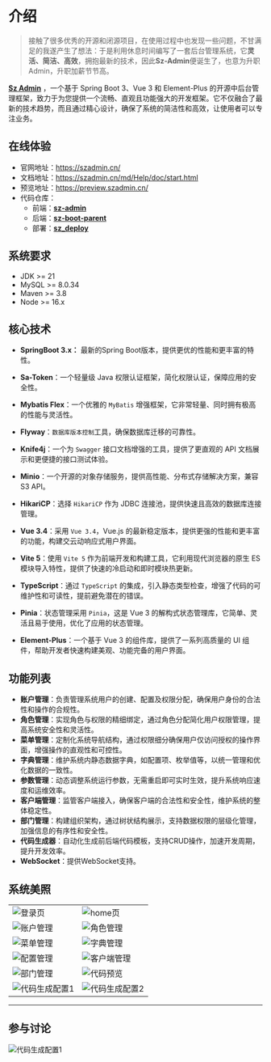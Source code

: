 # 介绍

> 接触了很多优秀的开源和闭源项目，在使用过程中也发现一些问题，不甘满足的我遂产生了想法：于是利用休息时间编写了一套后台管理系统，它**灵活、简洁、高效**，拥抱最新的技术，因此**Sz-Admin**便诞生了，也意为升职Admin，升职加薪节节高。

**[Sz Admin](https://szadmin.cn/)** ，一个基于 Spring Boot 3、Vue 3 和 Element-Plus 的开源中后台管理框架，致力于为您提供一个流畅、直观且功能强大的开发框架。它不仅融合了最新的技术趋势，而且通过精心设计，确保了系统的简洁性和高效，让使用者可以专注业务。

## 在线体验

- 官网地址：https://szadmin.cn/
- 文档地址：https://szadmin.cn/md/Help/doc/start.html
- 预览地址：https://preview.szadmin.cn/
- 代码仓库：
    - 前端：**[sz-admin](https://github.com/feiyuchuixue/sz-admin.git)**
    - 后端：**[sz-boot-parent](https://github.com/feiyuchuixue/sz-boot-parent.git)**
    - 部署：**[sz_deploy](https://github.com/feiyuchuixue/sz_deploy.git)**

## 系统要求

- JDK >= 21
- MySQL >= 8.0.34
- Maven >= 3.8
- Node >= 16.x

## 核心技术

- **SpringBoot 3.x：** 最新的Spring Boot版本，提供更优的性能和更丰富的特性。
- **Sa-Token**：一个轻量级 Java 权限认证框架，简化权限认证，保障应用的安全性。
- **Mybatis Flex**：一个优雅的 `MyBatis` 增强框架，它非常轻量、同时拥有极高的性能与灵活性。
- **Flyway**：`数据库版本控制`工具，确保数据库迁移的可靠性。
- **Knife4j**：一个为 `Swagger` 接口文档增强的工具，提供了更直观的 API 文档展示和更便捷的接口测试体验。
- **Minio**：一个开源的对象存储服务，提供高性能、分布式存储解决方案，兼容 S3 API。
- **HikariCP**：选择 `HikariCP` 作为 JDBC 连接池，提供快速且高效的数据库连接管理。

- **Vue 3.4**：采用 `Vue 3.4`，Vue.js 的最新稳定版本，提供更强的性能和更丰富的功能，构建交云动响应式用户界面。
- **Vite 5**：使用 `Vite 5` 作为前端开发和构建工具，它利用现代浏览器的原生 ES 模块导入特性，提供了快速的冷启动和即时模块热更新。
- **TypeScript**：通过 `TypeScript` 的集成，引入静态类型检查，增强了代码的可维护性和可读性，提前避免潜在的错误。
- **Pinia**：状态管理采用 `Pinia`，这是 Vue 3 的解构式状态管理库，它简单、灵活且易于使用，优化了应用的状态管理。
- **Element-Plus**：一个基于 Vue 3 的组件库，提供了一系列高质量的 UI 组件，帮助开发者快速构建美观、功能完备的用户界面。

## 功能列表

- **账户管理**：负责管理系统用户的创建、配置及权限分配，确保用户身份的合法性和操作的合规性。
- **角色管理**：实现角色与权限的精细绑定，通过角色分配简化用户权限管理，提高系统安全性和灵活性。
- **菜单管理**：定制化系统导航结构，通过权限细分确保用户仅访问授权的操作界面，增强操作的直观性和可控性。
- **字典管理**：维护系统内静态数据字典，如配置项、枚举值等，以统一管理和优化数据的一致性。
- **参数管理**：动态调整系统运行参数，无需重启即可实时生效，提升系统响应速度和运维效率。
- **客户端管理**：监管客户端接入，确保客户端的合法性和安全性，维护系统的整体稳定性。
- **部门管理**：构建组织架构，通过树状结构展示，支持数据权限的层级化管理，加强信息的有序性和安全性。
- **代码生成器**：自动化生成前后端代码模板，支持CRUD操作，加速开发周期，提升开发效率。
- **WebSocket**：提供WebSocket支持。

## 系统美照

<table>
    <tr>
        <td><img alt="登录页" src="https://minio.szadmin.cn/public/img/login.webp"/></td>
        <td><img alt="home页" src="https://minio.szadmin.cn/public/img/home.webp"/></td>
    </tr>
    <tr>
        <td><img alt="账户管理" src="https://minio.szadmin.cn/public/img/account.webp"/></td>
        <td><img alt="角色管理" src="https://minio.szadmin.cn/public/img/role.webp"/></td>
    </tr>
    <tr>
        <td><img alt="菜单管理" src="https://minio.szadmin.cn/public/img/menu.webp"/></td>
        <td><img alt="字典管理" src="https://minio.szadmin.cn/public/img/dict.webp"/></td>
    </tr>
    <tr>
        <td><img alt="配置管理" src="https://minio.szadmin.cn/public/img/config.webp"/></td>
        <td><img alt="客户端管理" src="https://minio.szadmin.cn/public/img/client.webp"/></td>
    </tr>    
    <tr>
        <td><img alt="部门管理" src="https://minio.szadmin.cn/public/img/dept.webp"/></td>
        <td><img alt="代码预览" src="https://minio.szadmin.cn/public/img/gen-preview.webp"/></td>
    </tr>
    <tr>
        <td><img alt="代码生成配置1" src="https://minio.szadmin.cn/public/img/gen-editor.webp"/></td>
        <td><img alt="代码生成配置2" src="https://minio.szadmin.cn/public/img/gen-editor2.webp"/></td>
    </tr>
</table>

----

## 参与讨论

<img alt="代码生成配置1" src="https://minio.szadmin.cn/public/img/wechat.webp"/>